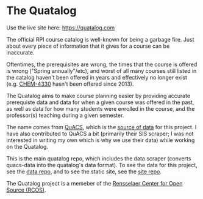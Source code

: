 # The Quatalog

Use the live site here: https://quatalog.com

The official RPI course catalog is well-known for being a garbage fire.
Just about every piece of information that it gives for a course can be inaccurate.

Oftentimes, the prerequisites are wrong, the times that the course is offered is wrong ("Spring annually"/etc),
and worst of all many courses still listed in the catalog haven't been offered in years and effectively no longer exist (e.g. [CHEM-4330](https://catalog.rpi.edu/preview_course.php?catoid=24&coid=51428) hasn't been offered since 2013).

The Quatalog aims to make course planning easier by providing accurate prerequiste data and data for when a
given course was offered in the past, as well as data for how many students were enrolled in the course,
and the professor(s) teaching during a given semester.

The name comes from [QuACS](https://github.com/quacs/quacs), which is the [source of data](https://github.com/quacs/quacs-data) for this project. I have also contributed to QuACS a bit (primarily their SIS scraper; I was not interested in writing my own which is why we use their data) while working on the Quatalog.

This is the main quatalog repo, which includes the data scraper (converts quacs-data into the quatalog's data format). To see the data for this project, see the [data repo](https://github.com/quatalog/data), and to see the static site, see the [site repo](https://github.com/quatalog/site).

The Quatalog project is a memeber of the [Rensselaer Center for Open Source (RCOS)](https://rcos.io).
